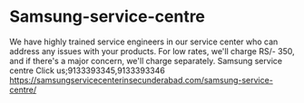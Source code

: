 # Samsung-service-centre
We have highly trained service engineers in our service center who can address any issues with your products. For low rates, we'll charge RS/- 350, and if there's a major concern, we'll charge separately. Samsung service centre Click us;9133393345,9133393346  https://samsungservicecenterinsecunderabad.com/samsung-service-centre/
